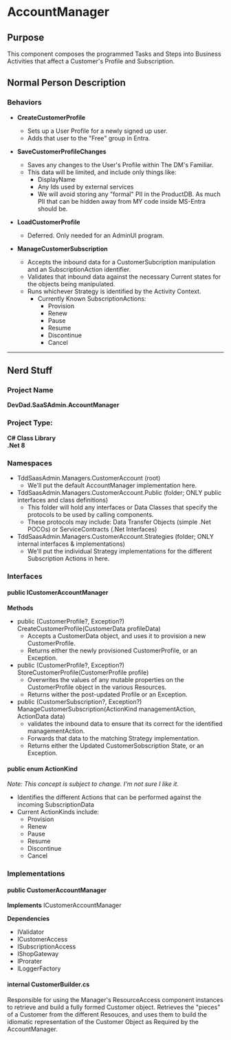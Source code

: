 # AccountManager

## Purpose
This component composes the programmed Tasks and Steps into Business Activities that affect a Customer's Profile and Subscription.

## Normal Person Description

### Behaviors
* **CreateCustomerProfile**
  * Sets up a User Profile for a newly signed up user.
  * Adds that user to the "Free" group in Entra.
* **SaveCustomerProfileChanges**
  * Saves any changes to the User's Profile within The DM's Familiar.
  * This data will be limited, and include only things like:
    * DisplayName
    * Any Ids used by external services
    * We will avoid storing any "formal" PII in the ProductDB.  As much PII that can be hidden away from MY code inside MS-Entra should be.
* **LoadCustomerProfile**
  * Deferred.  Only needed for an AdminUI program.

* **ManageCustomerSubscription**
  * Accepts the inbound data for a CustomerSubcription manipulation and an SubscriptionAction identifier.
  * Validates that inbound data against the necessary Current states for the objects being manipulated.
  * Runs whichever Strategy is identified by the Activity Context.
    * Currently Known SubscriptionActions:
      * Provision
      * Renew
      * Pause
      * Resume
      * Discontinue
      * Cancel

---
## Nerd Stuff
### Project Name
**DevDad.SaaSAdmin.AccountManager**

### Project Type:  
**C# Class Library**  
**.Net 8**

### Namespaces
 * TddSaasAdmin.Managers.CustomerAccount (root)
   * We'll put the default AccountManager implementation here.
 * TddSaasAdmin.Managers.CustomerAccount.Public (folder; ONLY public interfaces and class definitions)
   * This folder will hold any interfaces or Data Classes that specify the protocols to be used by calling components.
   * These protocols may include:  Data Transfer Objects (simple .Net POCOs) or ServiceContracts (.Net Interfaces)
 * TddSaasAdmin.Managers.CustomerAccount.Strategies (folder; ONLY internal interfaces & implementations)
   * We'll put the individual Strategy implementations for the different Subscription Actions in here.

### Interfaces
#### public ICustomerAccountManager

**Methods**
 * public (CustomerProfile?, Exception?) CreateCustomerProfile(CustomerData profileData)
   * Accepts a CustomerData object, and uses it to provision a new CustomerProfile.
   * Returns either the newly provisioned CustomerProfile, or an Exception.
 * public (CustomerProfile?, Exception?) StoreCustomerProfile(CustomerProfile profile)
   * Overwrites the values of any mutable properties on the CustomerProfile object in the various Resources.
   * Returns wither the post-updated Profile or an Exception.
 * public (CustomerSubscription?, Exception?) ManageCustomerSubscription(ActionKind managementAction, ActionData data)
   * validates the inbound data to ensure that its correct for the identified managementAction.
   * Forwards that data to the matching Strategy implementation.
   * Returns either the Updated CustomerSobscription State, or an Exception.

#### public enum ActionKind
*Note:  This concept is subject to change.  I'm not sure I like it.*
 * Identifies the different Actions that can be performed against the incoming SubscriptionData
 * Current ActionKinds include:
   * Provision
   * Renew
   * Pause
   * Resume
   * Discontinue
   * Cancel

### Implementations

#### public CustomerAccountManager
**Implements** ICustomerAccountManager


**Dependencies**
 * IValidator
 * ICustomerAccess
 * ISubscriptionAccess
 * IShopGateway
 * IProrater
 * ILoggerFactory
 
 
#### internal CustomerBuilder.cs
Responsible for using the Manager's ResourceAccess component instances to retrieve and build a fully formed Customer object.
Retrieves the "pieces" of a Customer from the different Resouces, and uses them to build the idiomatic representation of the Customer Object as Required by the AccountManager.
